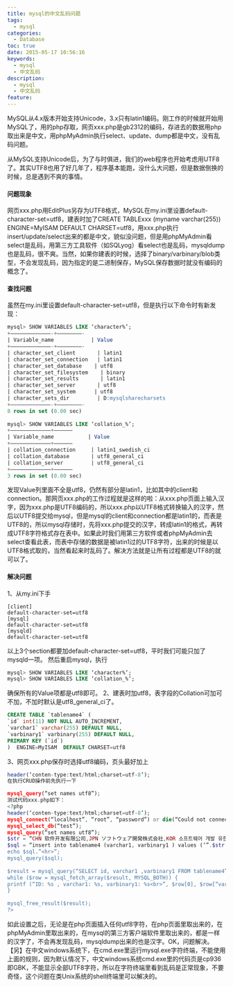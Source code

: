 ```yaml
---
title: mysql的中文乱码问题
tags:
  - mysql
categories:
  - Database
toc: true
date: 2015-05-17 10:56:16
keywords:
  - mysql
  - 中文乱码
description:
  - mysql
  - 中文乱码
feature:
---
```


MySQL从4.x版本开始支持Unicode，3.x只有latin1编码。刚工作的时候就开始用MySQL了，用的php存取，网页xxx.php是gb2312的编码，存进去的数据用php取出来是中文，用phpMyAdmin执行select、update、dump都是中文，没有乱码问题。

从MySQL支持Unicode后，为了与时俱进，我们的web程序也开始考虑用UTF8了。其实UTF8也用了好几年了，程序基本能跑，没什么大问题，但是数据倒换的时候，总是遇到不爽的事情。
<!-- more -->
#### 问题现象
网页xxx.php用EditPlus另存为UTF8格式，MySQL在my.ini里设置default-character-set=utf8，建表时加了CREATE TABLExxx (myname varchar(255)) ENGINE=MyISAM DEFAULT CHARSET=utf8，用xxx.php执行insert/update/select出来的都是中文，貌似没问题，但是用phpMyAdmin看select是乱码，用第三方工具软件（如SQLyog）看select也是乱码，mysqldump也是乱码，很不爽。当然，如果你建表的时候，选择了binary/varbinary/blob类型，不会发现乱码，因为指定的是二进制保存，MySQL保存数据时就没有编码的概念了。

#### 查找问题 
虽然在my.ini里设置default-character-set=utf8，但是执行以下命令时有新发现：
``` sql
mysql> SHOW VARIABLES LIKE ‘character%’;
+—————————————-+————————-
| Variable_name            | Value
+—————————————-+————————-
| character_set_client       | latin1
| character_set_connection   | latin1
| character_set_database    | utf8
| character_set_filesystem    | binary
| character_set_results       | latin1
| character_set_server       | utf8
| character_set_system      | utf8
| character_sets_dir         | D:mysqlsharecharsets
+—————————————-+————————-
8 rows in set (0.00 sec)
 
mysql> SHOW VARIABLES LIKE ‘collation_%’;
+—————————————+——————
| Variable_name           | Value
+—————————————+——————
| collation_connection     | latin1_swedish_ci
| collation_database       | utf8_general_ci
| collation_server         | utf8_general_ci
+————————————–+——————
3 rows in set (0.00 sec)
```
发现Value列里面不全是utf8，仍然有部分是latin1，比如其中的client和connection。那网页xxx.php的工作过程就是这样的啦：从xxx.php页面上输入汉字，因为xxx.php是UTF8编码的，所以xxx.php以UTF8格式转换输入的汉字，然后以UTF8提交给mysql，但是mysql的client和connection都是latin1的，而表是UTF8的，所以mysql存储时，先将xxx.php提交的汉字，转成latin1的格式，再转成UTF8字符格式存在表中。如果此时我们用第三方软件或者phpMyAdmin去select查看此表，而表中存储的数据是被latin1过的UTF8字符，出来的时候是以UTF8格式取的，当然看起来时乱码了。解决方法就是让所有过程都是UTF8的就可以了。

#### 解决问题
1、从my.ini下手
```
[client]
default-character-set=utf8
[mysql]
default-character-set=utf8
[mysqld]
default-character-set=utf8
```
以上3个section都要加default-character-set=utf8，平时我们可能只加了mysqld一项。
然后重启mysql，执行
``` sql
mysql> SHOW VARIABLES LIKE ‘character%’;
mysql> SHOW VARIABLES LIKE ‘collation_%’;
```
确保所有的Value项都是utf8即可。
2、建表时加utf8，表字段的Collation可加可不加，不加时默认是utf8_general_ci了。
``` sql
CREATE TABLE `tablename4` (
`id` int(11) NOT NULL AUTO_INCREMENT,
`varchar1` varchar(255) DEFAULT NULL,
`varbinary1` varbinary(255) DEFAULT NULL,
PRIMARY KEY (`id`)
)  ENGINE=MyISAM  DEFAULT CHARSET=utf8
```
3、网页xxx.php保存时选择utf8编码，页头最好加上
``` php
header(‘conten-type:text/html;charset=utf-8’);
在执行CRUD操作前先执行一下

mysql_query(“set names utf8”);
测试代码xxx.php如下：
<?php
header(‘conten-type:text/html;charset=utf-8’);
mysql_connect(“localhost”, “root”, “password”) or die(“Could not connect: ” . mysql_error());
mysql_select_db(“test”);
mysql_query(“set names utf8”);
$str = “CHN 软件开发有限公司,JPN ソフトウェア開発株式会社,KOR 소프트웨어 개발 유한공사,RUS Суд программного обеспечения”.time();
$sql = “insert into tablename4 (varchar1, varbinary1 ) values (‘”.$str.”‘,'”.$str.”‘)”;
echo $sql.”<hr>”;
mysql_query($sql);
 
$result = mysql_query(“SELECT id, varchar1 ,varbinary1 FROM tablename4”);
while ($row = mysql_fetch_array($result, MYSQL_BOTH)) {
printf (“ID: %s , varchar1: %s, varbinary1: %s<br>”, $row[0], $row[“varchar1”], $row[“varbinary1”]);
}
 
mysql_free_result($result);
?>
```
如此设置之后，无论是在php页面插入任何utf8字符，在php页面里取出来的，在phpMyAdmin里取出来的，在mysql的第三方客户端软件里取出来的，都是一样的汉字了，不会再发现乱码，mysqldump出来的也是汉字。OK，问题解决。
【另】在中文windows系统下，在cmd.exe里运行mysql.exe字符终端，不能使用上面的规则，因为默认情况下，中文windows系统cmd.exe里的代码页是cp936即GBK，不能显示全部UTF8字符，所以在字符终端里看到乱码是正常现象，不要奇怪，这个问题在类Unix系统的shell终端里可以解决的。